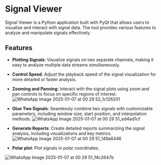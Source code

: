 # Signal Viewer

Signal Viewer is a Python application built with PyQt that allows users to visualize and interact with signal data. The tool provides various features to analyze and manipulate signals effectively.

## Features

- **Plotting Signals**: Visualize signals on two separate channels, making it easy to analyze multiple data streams simultaneously.
- **Control Speed**: Adjust the playback speed of the signal visualization for more detailed or faster analysis.
- **Zooming and Panning**: Interact with the signal plots using zoom and pan controls to focus on specific regions of interest.
![WhatsApp Image 2025-01-07 at 00 29 52_1c126201](https://github.com/user-attachments/assets/ec011c50-8562-4a58-92eb-5448488e6c0b)

- **Glue Two Signals**: Seamlessly combine two signals with customizable parameters, including window size, start position, and interpolation methods.
![WhatsApp Image 2025-01-07 at 00 29 51_ed4ad1cf](https://github.com/user-attachments/assets/ac66286f-7d7b-4f96-a15f-85c22d9cc1f1)

- **Generate Reports**: Create detailed reports summarizing the signal analysis, including visualizations and key metrics.
![WhatsApp Image 2025-01-07 at 00 29 51_149a6446](https://github.com/user-attachments/assets/c64ea963-ad2b-4414-ae94-3bc75c2fba7d)

- **Polar plot**: Plot signals in polar coordinates.

![WhatsApp Image 2025-01-07 at 00 29 51_f4c2647b](https://github.com/user-attachments/assets/787bb18d-1f4c-417e-b52f-2384f5b5d904)


